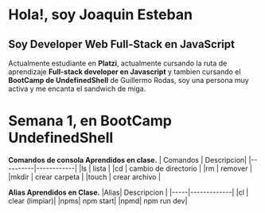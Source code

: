 # Hola!, soy  Joaquin Esteban
## Soy Developer Web Full-Stack en JavaScript
 Actualmente estudiante en **Platzi**, actualmente cursando la ruta de aprendizaje **Full-stack developer en Javascript** y tambien cursando el **BootCamp de UndefinedShell** de Guillermo Rodas, soy una persona muy activa y me encanta el sandwich de miga.
 
 # Semana 1, en **BootCamp UndefinedShell**
**Comandos de consola Aprendidos en clase.**
| Comandos | Descripcion|
|----------|------------|
|ls        |  lista     |
|cd     |  cambio de directorio     |
|rm      |  remover    |
|mkdir      |  crear carpeta     |
|touch        |  crear archivo     |

**Alias Aprendidos en Clase.**
|Alias| Descripcion |
|-----|-------------|
|cl | clear (limpiar)|
|npms| npm start|
|npmd| npm run dev|